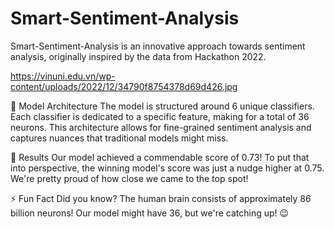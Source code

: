 # Smart-Sentiment-Analysis
Smart-Sentiment-Analysis is an innovative approach towards sentiment analysis, originally inspired by the data from Hackathon 2022.

[https://vinuni.edu.vn/wp-content/uploads/2022/12/34790f8754378d69d426.jpg
](https://www.google.com/url?sa=i&url=https%3A%2F%2Fvinuni.edu.vn%2Fevent%2Fvinuni-hackathon-2022%2F&psig=AOvVaw2ttYQucqBOYt6wnUvjMCrz&ust=1697188984110000&source=images&cd=vfe&opi=89978449&ved=0CBEQjRxqFwoTCOj5-eSX8IEDFQAAAAAdAAAAABAE)

🧠 Model Architecture
The model is structured around 6 unique classifiers. Each classifier is dedicated to a specific feature, making for a total of 36 neurons. This architecture allows for fine-grained sentiment analysis and captures nuances that traditional models might miss.

🎯 Results
Our model achieved a commendable score of 0.73! To put that into perspective, the winning model's score was just a nudge higher at 0.75. We're pretty proud of how close we came to the top spot!

⚡ Fun Fact
Did you know? The human brain consists of approximately 86 billion neurons! Our model might have 36, but we're catching up! 😉
